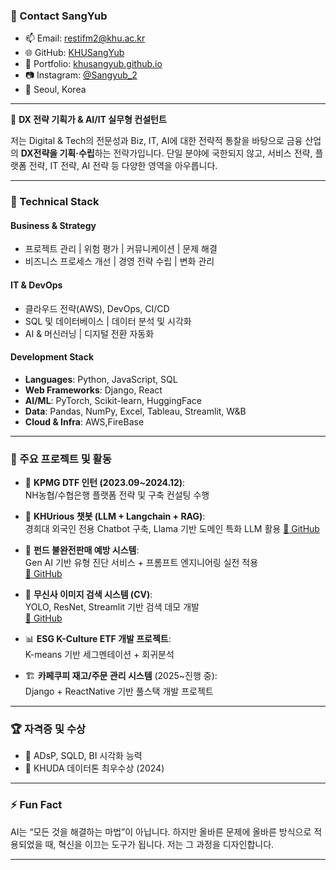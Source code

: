 
### 💬 Contact SangYub

- 📫 Email: [restifm2@khu.ac.kr](mailto:restifm3@naver.com)  
- 🌐 GitHub: [KHUSangYub](https://github.com/KHUSangYub)  
- 🔗 Portfolio: [khusangyub.github.io](https://khusangyub.github.io)  
- 📷 Instagram: [@Sangyub_2](https://instagram.com/Sangyub_2)   
- 📍 Seoul, Korea  

---
🎯 **DX 전략 기획가 & AI/IT 실무형 컨설턴트**

저는 Digital & Tech의 전문성과 Biz, IT, AI에 대한 전략적 통찰을 바탕으로 금융 산업의 **DX전략을 기획·수립**하는 전략가입니다. 단일 분야에 국한되지 않고, 서비스 전략, 플랫폼 전략, IT 전략, AI 전략 등 다양한 영역을 아우릅니다.

---

### 🔧 Technical Stack

#### **Business & Strategy**
- 프로젝트 관리 | 위험 평가 | 커뮤니케이션 | 문제 해결  
- 비즈니스 프로세스 개선 | 경영 전략 수립 | 변화 관리  

#### **IT & DevOps**
- 클라우드 전략(AWS), DevOps, CI/CD  
- SQL 및 데이터베이스 | 데이터 분석 및 시각화  
- AI & 머신러닝 | 디지털 전환 자동화  

#### **Development Stack**
- **Languages**: Python, JavaScript, SQL  
- **Web Frameworks**: Django, React  
- **AI/ML**: PyTorch, Scikit-learn, HuggingFace  
- **Data**: Pandas, NumPy, Excel, Tableau, Streamlit, W&B  
- **Cloud & Infra**: AWS,FireBase

---

### 📁 주요 프로젝트 및 활동

- 🏦 **KPMG DTF 인턴 (2023.09~2024.12)**:  
  NH농협/수협은행 플랫폼 전략 및 구축 컨설팅 수행

- 💬 **KHUrious 챗봇 (LLM + Langchain + RAG)**:  
  경희대 외국인 전용 Chatbot 구축, Llama 기반 도메인 특화 LLM 활용 [🔗 GitHub](https://github.com/khuda-data/6th-NLP_KHUrious)

- 🧾 **펀드 불완전판매 예방 시스템**:  
  Gen AI 기반 유형 진단 서비스 + 프롬프트 엔지니어링 실전 적용  
  [🔗 GitHub](https://github.com/Saies-Man/Saies-Man)

- 🧠 **무신사 이미지 검색 시스템 (CV)**:  
  YOLO, ResNet, Streamlit 기반 검색 데모 개발  
  [🔗 GitHub](https://github.com/khuda-data/6th-ML-team1-musinsa-img-search)

- 📊 **ESG K-Culture ETF 개발 프로젝트**:  
  K-means 기반 세그멘테이션 + 회귀분석

- 🏗️ **카페쿠피 재고/주문 관리 시스템** (2025~진행 중):  
  Django + ReactNative 기반 풀스택 개발 프로젝트  

---

### 🏆 자격증 및 수상

- 📄 ADsP, SQLD, BI 시각화 능력  
- 🏅 KHUDA 데이터톤 최우수상 (2024)

---



### ⚡ Fun Fact

AI는 “모든 것을 해결하는 마법”이 아닙니다. 하지만 올바른 문제에 올바른 방식으로 적용되었을 때, 혁신을 이끄는 도구가 됩니다. 저는 그 과정을 디자인합니다.

---

